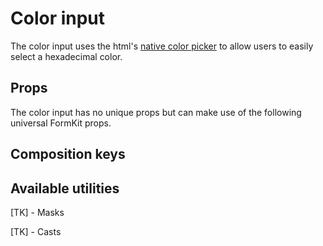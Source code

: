 # Color input

The color input uses the html's [native color picker](https://developer.mozilla.org/en-US/docs/Web/HTML/Element/input/color) to allow users to easily
select a hexadecimal color.

<example
  name="Color input"
  file="/_content/examples/color-example/color-example"
  langs="vue">
</example>

## Props

The color input has no unique props but can make use of the following universal
FormKit props.

<reference-table>
</reference-table>

## Composition keys

<reference-table type="compositionKeys" primary="composition-key">
</reference-table>

## Available utilities

[TK] - Masks

[TK] - Casts
